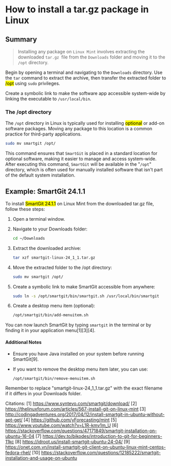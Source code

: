 # How to install a tar.gz package in Linux

## Summary

> Installing any package on `Linux Mint` involves extracting the downloaded `tar.gz `file from the `Downloads` folder and moving it to the `/opt` directory.

Begin by opening a terminal and navigating to the `Downloads` directory. Use the `tar` command to extract the archive, then transfer the extracted folder to<mark> /opt</mark> using `sudo` privileges.

Create a symbolic link to make the software app accessible system-wide by linking the executable to `/usr/local/bin`.

### The /opt directory

The `/opt` directory in Linux is typically used for installing <mark>optional</mark> or add-on software packages. Moving any package to this location is a common practice for third-party applications.

```bash
sudo mv smartgit /opt/
```

This command ensures that `SmartGit` is placed in a standard location for optional software, making it easier to manage and access system-wide. After executing this command, `SmartGit` will be available in the "`/opt`" directory, which is often used for manually installed software that isn't part of the default system installation.

## Example: SmartGit 24.1.1

To install <mark>SmartGit 24.1.1</mark> on Linux Mint from the downloaded tar.gz file, follow these steps:

1. Open a terminal window.

2. Navigate to your Downloads folder:
   
   ```bash
   cd ~/Downloads
   ```

3. Extract the downloaded archive:
   
   ```bash
   tar xzf smartgit-linux-24_1_1.tar.gz
   ```

4. Move the extracted folder to the /opt directory:
   
   ```bash
   sudo mv smartgit /opt/
   ```

5. Create a symbolic link to make SmartGit accessible from anywhere:
   
   ```bash
   sudo ln -s /opt/smartgit/bin/smartgit.sh /usr/local/bin/smartgit
   ```

6. Create a desktop menu item (optional):
   
   ```bash
   /opt/smartgit/bin/add-menuitem.sh
   ```

You can now launch SmartGit by typing `smartgit` in the terminal or by finding it in your application menu[1][3][4].

#### Additional Notes

- Ensure you have Java installed on your system before running SmartGit[9].

- If you want to remove the desktop menu item later, you can use:
  
  ```bash
  /opt/smartgit/bin/remove-menuitem.sh
  ```

Remember to replace "smartgit-linux-24_1_1.tar.gz" with the exact filename if it differs in your Downloads folder.

Citations:
[1] https://www.syntevo.com/smartgit/download/
[2] https://thelinuxforum.com/articles/567-install-git-on-linux-mint
[3] http://codingadventures.org/2017/04/12/install-smartgit-in-ubuntu-without-apt-get/
[4] https://github.com/yForecasting/mint
[5] https://www.youtube.com/watch?v=L1R-kmv1m_U
[6] https://stackoverflow.com/questions/47171849/smartgit-installation-on-ubuntu-16-04
[7] https://dev.to/bikodes/introduction-to-git-for-beginners-11kc
[8] https://idroot.us/install-smartgit-ubuntu-24-04/
[9] https://onet.com.vn/install-smartgit-git-client-on-ubuntu-linux-mint-centos-fedora-rhel/
[10] https://stackoverflow.com/questions/12185222/smartgit-installation-and-usage-on-ubuntu
